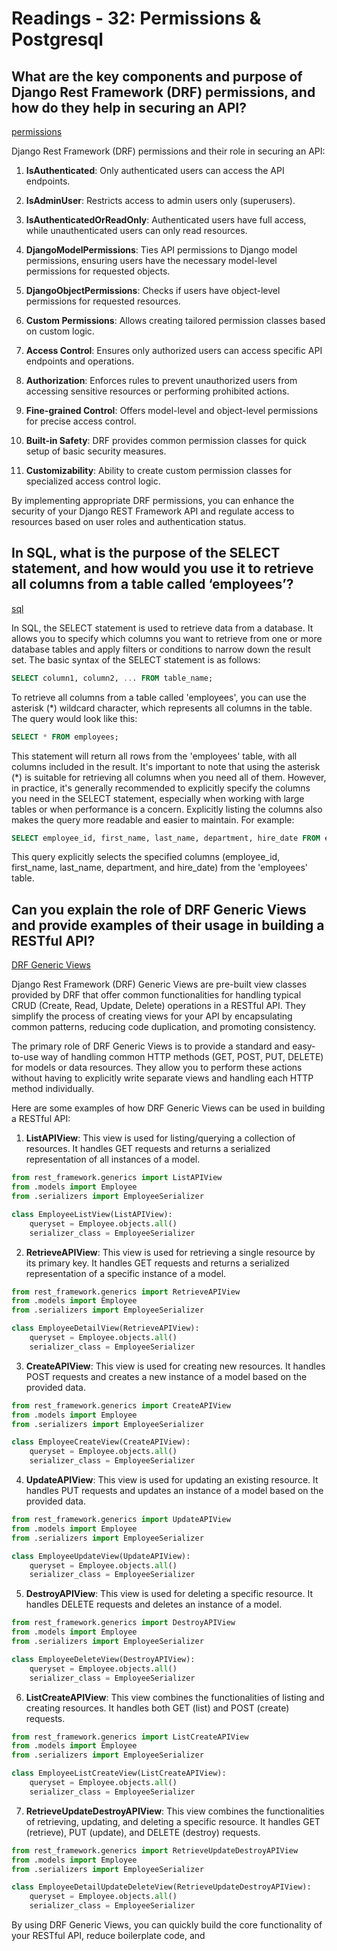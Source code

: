 # Readings - 32: Permissions & Postgresql

## What are the key components and purpose of Django Rest Framework (DRF) permissions, and how do they help in securing an API?

[permissions](https://www.django-rest-framework.org/api-guide/permissions/)

Django Rest Framework (DRF) permissions and their role in securing an API:

1. **IsAuthenticated**: Only authenticated users can access the API endpoints.

2. **IsAdminUser**: Restricts access to admin users only (superusers).

3. **IsAuthenticatedOrReadOnly**: Authenticated users have full access, while unauthenticated users can only read resources.

4. **DjangoModelPermissions**: Ties API permissions to Django model permissions, ensuring users have the necessary model-level permissions for requested objects.

5. **DjangoObjectPermissions**: Checks if users have object-level permissions for requested resources.

6. **Custom Permissions**: Allows creating tailored permission classes based on custom logic.

7. **Access Control**: Ensures only authorized users can access specific API endpoints and operations.

8. **Authorization**: Enforces rules to prevent unauthorized users from accessing sensitive resources or performing prohibited actions.

9. **Fine-grained Control**: Offers model-level and object-level permissions for precise access control.

10. **Built-in Safety**: DRF provides common permission classes for quick setup of basic security measures.

11. **Customizability**: Ability to create custom permission classes for specialized access control logic.

By implementing appropriate DRF permissions, you can enhance the security of your Django REST Framework API and regulate access to resources based on user roles and authentication status.

## In SQL, what is the purpose of the SELECT statement, and how would you use it to retrieve all columns from a table called ‘employees’?

[sql](https://djangoforapis.com/library-website-and-api/)

In SQL, the SELECT statement is used to retrieve data from a database. It allows you to specify which columns you want to retrieve from one or more database tables and apply filters or conditions to narrow down the result set. The basic syntax of the SELECT statement is as follows:

```sql
SELECT column1, column2, ... FROM table_name;
```

To retrieve all columns from a table called 'employees', you can use the asterisk (*) wildcard character, which represents all columns in the table. The query would look like this:

```sql
SELECT * FROM employees;
```

This statement will return all rows from the 'employees' table, with all columns included in the result. It's important to note that using the asterisk (*) is suitable for retrieving all columns when you need all of them. However, in practice, it's generally recommended to explicitly specify the columns you need in the SELECT statement, especially when working with large tables or when performance is a concern. Explicitly listing the columns also makes the query more readable and easier to maintain. For example:

```sql
SELECT employee_id, first_name, last_name, department, hire_date FROM employees;
```

This query explicitly selects the specified columns (employee_id, first_name, last_name, department, and hire_date) from the 'employees' table.

## Can you explain the role of DRF Generic Views and provide examples of their usage in building a RESTful API?

[DRF Generic Views](https://www.django-rest-framework.org/api-guide/generic-views/)

Django Rest Framework (DRF) Generic Views are pre-built view classes provided by DRF that offer common functionalities for handling typical CRUD (Create, Read, Update, Delete) operations in a RESTful API. They simplify the process of creating views for your API by encapsulating common patterns, reducing code duplication, and promoting consistency.

The primary role of DRF Generic Views is to provide a standard and easy-to-use way of handling common HTTP methods (GET, POST, PUT, DELETE) for models or data resources. They allow you to perform these actions without having to explicitly write separate views and handling each HTTP method individually.

Here are some examples of how DRF Generic Views can be used in building a RESTful API:

1. **ListAPIView**: This view is used for listing/querying a collection of resources. It handles GET requests and returns a serialized representation of all instances of a model.

```python
from rest_framework.generics import ListAPIView
from .models import Employee
from .serializers import EmployeeSerializer

class EmployeeListView(ListAPIView):
    queryset = Employee.objects.all()
    serializer_class = EmployeeSerializer
```

2. **RetrieveAPIView**: This view is used for retrieving a single resource by its primary key. It handles GET requests and returns a serialized representation of a specific instance of a model.

```python
from rest_framework.generics import RetrieveAPIView
from .models import Employee
from .serializers import EmployeeSerializer

class EmployeeDetailView(RetrieveAPIView):
    queryset = Employee.objects.all()
    serializer_class = EmployeeSerializer
```

3. **CreateAPIView**: This view is used for creating new resources. It handles POST requests and creates a new instance of a model based on the provided data.

```python
from rest_framework.generics import CreateAPIView
from .models import Employee
from .serializers import EmployeeSerializer

class EmployeeCreateView(CreateAPIView):
    queryset = Employee.objects.all()
    serializer_class = EmployeeSerializer
```

4. **UpdateAPIView**: This view is used for updating an existing resource. It handles PUT requests and updates an instance of a model based on the provided data.

```python
from rest_framework.generics import UpdateAPIView
from .models import Employee
from .serializers import EmployeeSerializer

class EmployeeUpdateView(UpdateAPIView):
    queryset = Employee.objects.all()
    serializer_class = EmployeeSerializer
```

5. **DestroyAPIView**: This view is used for deleting a specific resource. It handles DELETE requests and deletes an instance of a model.

```python
from rest_framework.generics import DestroyAPIView
from .models import Employee
from .serializers import EmployeeSerializer

class EmployeeDeleteView(DestroyAPIView):
    queryset = Employee.objects.all()
    serializer_class = EmployeeSerializer
```

6. **ListCreateAPIView**: This view combines the functionalities of listing and creating resources. It handles both GET (list) and POST (create) requests.

```python
from rest_framework.generics import ListCreateAPIView
from .models import Employee
from .serializers import EmployeeSerializer

class EmployeeListCreateView(ListCreateAPIView):
    queryset = Employee.objects.all()
    serializer_class = EmployeeSerializer
```

7. **RetrieveUpdateDestroyAPIView**: This view combines the functionalities of retrieving, updating, and deleting a specific resource. It handles GET (retrieve), PUT (update), and DELETE (destroy) requests.

```python
from rest_framework.generics import RetrieveUpdateDestroyAPIView
from .models import Employee
from .serializers import EmployeeSerializer

class EmployeeDetailUpdateDeleteView(RetrieveUpdateDestroyAPIView):
    queryset = Employee.objects.all()
    serializer_class = EmployeeSerializer
```

By using DRF Generic Views, you can quickly build the core functionality of your RESTful API, reduce boilerplate code, and
